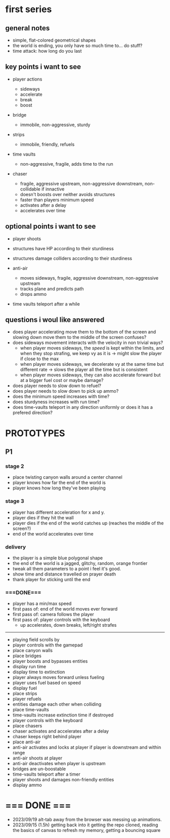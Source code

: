 # first series

## general notes

* simple, flat-colored geometrical shapes
* the world is ending, you only have so much time to... do stuff?
* time attack: how long do you last

## key points i want to see

* player actions
  * sideways
  * accelerate
  * break
  * boost

* bridge
  * immobile, non-aggressive, sturdy

* strips
  * immobile, friendly, refuels

* time vaults
  * non-aggressive, fragile, adds time to the run

* chaser
  * fragile, aggressive upstream, non-aggressive downstream, non-collidable if innactive
  * doesn't boosts over neither avoids structures 
  * faster than players minimum speed
  * activates after a delay
  * accelerates over time

## optional points i want to see

* player shoots 
* structures have HP according to their sturdiness
* structures damage colliders according to their sturdiness

* anti-air
  * moves sideways, fragile, aggressive downstream, non-aggressive upstream
  * tracks plane and predicts path
  * drops ammo

* time vaults teleport after a while

## questions i woul like answered

* does player accelerating move them to the bottom of the screen and slowing down move them to the middle of the screen confuses?
* does sideways movement interacts with the velocity in non trivial ways?
  * when player moves sideways, the *speed* is kept within the limits, and when they stop strafing, we keep vy as it is -> might slow the player if close to the max
  * when player moves sideways, we decelerate vy at the same time but different rate -> slows the player all the time but is consistent
  * when player moves sideways, they can also accelerate forward but at a bigger fuel cost or maybe damage? 
* does player needs to slow down to refuel?
* does player needs to slow down to pick up ammo?
* does the minimum speed increases with time?
* does sturdyness increases with run time?
* does time-vaults teleport in any direction uniformly or does it has a prefered direction?

# PROTOTYPES

## P1

### stage 2

* place twisting canyon walls around a center channel
* player knows how far the end of the world is
* player knows how long they've been playing

### stage 3
* player has different acceleration for x and y.
* player dies if they hit the wall
* player dies if the end of the world catches up (reaches the middle of the screen?)
* end of the world accelerates over time

### delivery
* the player is a simple blue polygonal shape
* the end of the world is a jagged, glitchy, random, orange frontier
* tweak all them parameters to a point i feel it's good.
* show time and distance travelled on prayer death
* thank player for sticking until the end

### ===DONE===
* player has a min/max speed
* first pass of: end of the world moves ever forward
* first pass of: camera follows the player
* first pass of: player controls with the keyboard
  * up accelerates, down breaks, left/right strafes

----


* playing field scrolls by
* player controls with the gamepad
* place canyon walls
* place bridges
* player boosts and bypasses entities
* display run time
* display time to extinction
* player always moves forward unless fueling
* player uses fuel based on speed
* display fuel
* place strips
* player refuels
* entities damage each other when colliding
* place time-vaults
* time-vaults increase extinction time if destroyed
* player controls with the keyboard
* place chasers
* chaser activates and accelerates after a delay
* chaser keeps right behind player
* place anti-air
* anti-air activates and locks at player if player is downstream and within range
* anti-air shoots at player
* anti-air deactivates when player is upstream
* bridges are un-boostable
* time-vaults teleport after a timer
* player shoots and damages non-friendly entities
* display ammo

# === DONE ===

* 2023/09/19 alt-tab away from the browser was messing up animations.
* 2023/09/15 (1.5h) getting back into it
  getting the repo cloned, reading the basics of canvas to refresh my memory, getting a bouncing square
